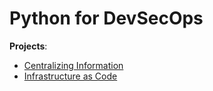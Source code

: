 # Python for DevSecOps

**Projects**:

* [Centralizing Information](https://github.com/AlfredoPardo/python-for-devsecops/tree/main/centralizing-information)
* [Infrastructure as Code](https://github.com/AlfredoPardo/python-for-devsecops/tree/main/infrastructure-as-code/pulumi)
